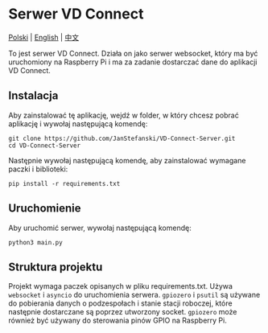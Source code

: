 # Serwer VD Connect

[Polski](README_pl.md) | [English](README.md) | [中文](README_zh.md)

To jest serwer VD Connect. Działa on jako serwer websocket, który ma być uruchomiony na Raspberry Pi i ma za zadanie
dostarczać dane do aplikacji VD Connect.

## Instalacja

Aby zainstalować tę aplikację, wejdź w folder, w który chcesz pobrać aplikację i wywołaj następującą komendę:
```shell
git clone https://github.com/JanStefanski/VD-Connect-Server.git
cd VD-Connect-Server
```

Następnie wywołaj następującą komendę, aby zainstalować wymagane paczki i biblioteki:
```shell
pip install -r requirements.txt
```

## Uruchomienie

Aby uruchomić serwer, wywołaj następującą komendę:
```shell
python3 main.py
```

## Struktura projektu

Projekt wymaga paczek opisanych w pliku requirements.txt. Używa `websocket` i `asyncio` do uruchomienia serwera. `gpiozero` i `psutil` są używane do pobierania danych o podzespołach i stanie stacji roboczej, które następnie dostarczane są poprzez utworzony socket. `gpiozero` może również być używany do sterowania pinów GPIO na Raspberry Pi.
